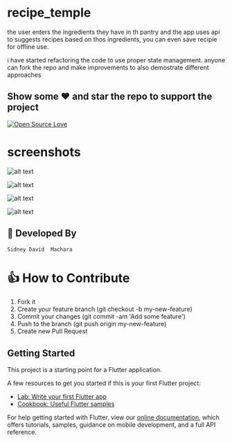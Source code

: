 # recipe_temple
the user enters the ingredients they have in th pantry and the app uses api to suggests recipes based on thos ingredients, you can even save recipie for offline use.

i have started refactoring the code to use proper state management.
anyone can fork the repo and make improvements to also demostrate different approaches

## Show some :heart: and star the repo to support the project



[![Open Source Love](https://badges.frapsoft.com/os/v1/open-source.svg?v=102)](https://opensource.org/)

# screenshots

![alt text](https://raw.githubusercontent.com/SidneyMachara/recipe_temple/master/screenshots/pantry.png)


![alt text](https://raw.githubusercontent.com/SidneyMachara/recipe_temple/master/screenshots/list_recipies.png)


![alt text](https://raw.githubusercontent.com/SidneyMachara/recipe_temple/master/screenshots/recipie.png)


![alt text](https://raw.githubusercontent.com/SidneyMachara/recipe_temple/master/screenshots/instru.png)


## 👨 Developed By

```
Sidney David  Machara
```


# 👍 How to Contribute

1. Fork it
2. Create your feature branch (git checkout -b my-new-feature)
3. Commit your changes (git commit -am 'Add some feature')
4. Push to the branch (git push origin my-new-feature)
5. Create new Pull Request




## Getting Started

This project is a starting point for a Flutter application.

A few resources to get you started if this is your first Flutter project:

- [Lab: Write your first Flutter app](https://flutter.io/docs/get-started/codelab)
- [Cookbook: Useful Flutter samples](https://flutter.io/docs/cookbook)

For help getting started with Flutter, view our 
[online documentation](https://flutter.io/docs), which offers tutorials, 
samples, guidance on mobile development, and a full API reference.
